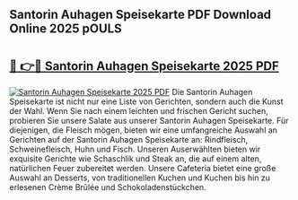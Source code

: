 ## Santorin Auhagen Speisekarte PDF Download Online 2025 pOULS

# <h2><a href="http://gcck5g3.nevu.top/?p=Santorin+Auhagen+Speisekarte">🔗 👉🔴 Santorin Auhagen Speisekarte 2025 PDF</a></h2>

[![Santorin Auhagen Speisekarte 2025 PDF](https://i.imgur.com/dBaPXMq.png)](http://gcck5g3.nevu.top/?p=Santorin+Auhagen+Speisekarte)
Die Santorin Auhagen Speisekarte ist nicht nur eine Liste von Gerichten, sondern auch die Kunst der Wahl. Wenn Sie nach einem leichten und frischen Gericht suchen, probieren Sie unsere Salate aus unserer Santorin Auhagen Speisekarte. Für diejenigen, die Fleisch mögen, bieten wir eine umfangreiche Auswahl an Gerichten auf der Santorin Auhagen Speisekarte an: Rindfleisch, Schweinefleisch, Huhn und Fisch. Unseren Auserwählten bieten wir exquisite Gerichte wie Schaschlik und Steak an, die auf einem alten, natürlichen Feuer zubereitet werden. Unsere Cafeteria bietet eine große Auswahl an Desserts, von traditionellen Kuchen und Kuchen bis hin zu erlesenen Crème Brûlée und Schokoladenstückchen.
